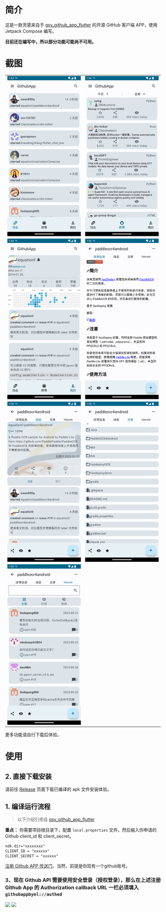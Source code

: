 # 简介

这是一款灵感来自于 [gsy_github_app_flutter](https://github.com/CarGuo/gsy_github_app_flutter) 的开源 GitHub 客户端 APP，使用 Jetpack Compose 编写。

**目前还在编写中，所以部分功能可能尚不可用。**

# 截图

|                        |                        |
|:----------------------:|:----------------------:|
| ![1](./docs/img/1.png) | ![2](./docs/img/2.png) |
| ![3](./docs/img/3.png) | ![4](./docs/img/4.png) |
| ![5](./docs/img/5.png) | ![6](./docs/img/6.png) |
| ![7](./docs/img/7.png) |                        |

更多功能请自行下载后体验。

# 使用

## 2. 直接下载安装
请前往 [Release](https://github.com/equationl/githubAppByCompose/releases) 页面下载已编译的 apk 文件安装体验。

## 1. 编译运行流程

> 以下介绍引用自 [gsy_github_app_flutter](https://github.com/CarGuo/gsy_github_app_flutter)

**重点：** 你需要项目根目录下，配置 `local.properties` 文件，然后输入你申请的Github client_id 和 client_secret。
```text
ndk.dir="xxxxxxxx"
CLIENT_ID = "xxxxxx"
CLIENT_SECRET = "xxxxxx"
```

[注册 Github APP 传送门](https://github.com/settings/applications/new)，当然，前提是你现有一个github账号。

### 3、现在 Github API 需要使用安全登录（授权登录），那么在上述注册 Github App 的 Authorization callback URL 一栏必须填入 `githubappbyel://authed`

<div>
<img src="http://img.cdn.guoshuyu.cn/register0.png" width="426px"/>
<img src="http://img.cdn.guoshuyu.cn/register1.jpg" width="426px"/>
</div>